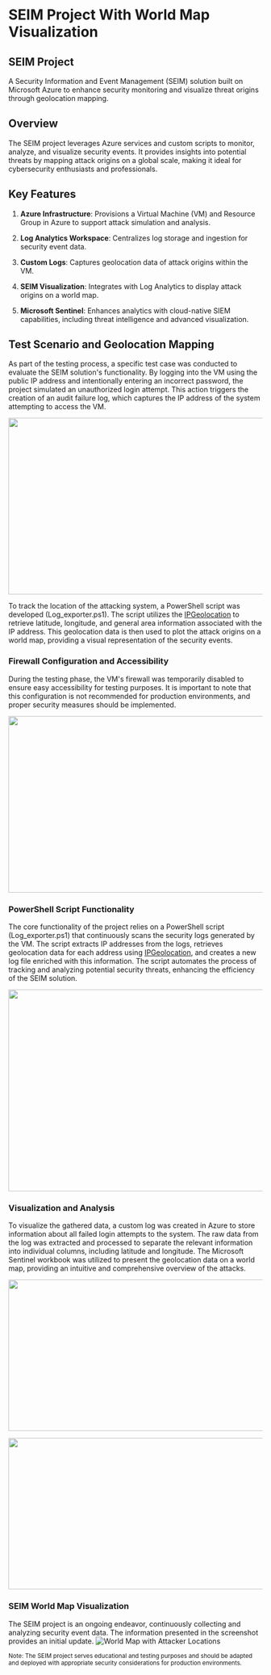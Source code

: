 # SEIM Project With World Map Visualization

## SEIM Project
A Security Information and Event Management (SEIM) solution built on Microsoft Azure to enhance security monitoring and visualize threat origins through geolocation mapping.

## Overview
The SEIM project leverages Azure services and custom scripts to monitor, analyze, and visualize security events. It provides insights into potential threats by mapping attack origins on a global scale, making it ideal for cybersecurity enthusiasts and professionals.

## Key Features

1. **Azure Infrastructure**: Provisions a Virtual Machine (VM) and Resource Group in Azure to support attack simulation and analysis.

2. **Log Analytics Workspace**: Centralizes log storage and ingestion for security event data.

3. **Custom Logs**: Captures geolocation data of attack origins within the VM.

4. **SEIM Visualization**: Integrates with Log Analytics to display attack origins on a world map.

5. **Microsoft Sentinel**: Enhances analytics with cloud-native SIEM capabilities, including threat intelligence and advanced visualization.

## Test Scenario and Geolocation Mapping

As part of the testing process, a specific test case was conducted to evaluate the SEIM solution's functionality. By logging into the VM using the public IP address and intentionally entering an incorrect password, the project simulated an unauthorized login attempt. This action triggers the creation of an audit failure log, which captures the IP address of the system attempting to access the VM.
<p align="center">

<img src="https://imgur.com/qqcC8cz.jpg" width="650" height="350">

</p>

To track the location of the attacking system, a PowerShell script was developed (Log_exporter.ps1). The script utilizes the [IPGeolocation](https://ipgeolocation.io/ "IPGeolocation Homepage") to retrieve latitude, longitude, and general area information associated with the IP address. This geolocation data is then used to plot the attack origins on a world map, providing a visual representation of the security events.

### Firewall Configuration and Accessibility
During the testing phase, the VM's firewall was temporarily disabled to ensure easy accessibility for testing purposes. It is important to note that this configuration is not recommended for production environments, and proper security measures should be implemented.

<p align="center">

<img src="https://github.com/meghabyte-og/SEIM/assets/135510418/7a2a069a-3cd3-4c0e-86c2-5ddc2af0d918" width="650" height="350">

</p>

### PowerShell Script Functionality
The core functionality of the project relies on a PowerShell script (Log_exporter.ps1) that continuously scans the security logs generated by the VM. The script extracts IP addresses from the logs, retrieves geolocation data for each address using [IPGeolocation](https://ipgeolocation.io/ "IPGeolocation Homepage"), and creates a new log file enriched with this information. The script automates the process of tracking and analyzing potential security threats, enhancing the efficiency of the SEIM solution.

<p align="center">

<img src="https://github.com/meghabyte-og/SEIM/assets/135510418/8b96384a-0c7f-4707-8911-210c57686207" width="650" height="400">

</p>


### Visualization and Analysis
To visualize the gathered data, a custom log was created in Azure to store information about all failed login attempts to the system. The raw data from the log was extracted and processed to separate the relevant information into individual columns, including latitude and longitude. The Microsoft Sentinel workbook was utilized to present the geolocation data on a world map, providing an intuitive and comprehensive overview of the attacks.

<p align="center">

<img src="https://github.com/meghabyte-og/SEIM/assets/135510418/825473c1-7fc3-46a7-8bf0-a36b9cec689e" width="650" height="300">

</p>

<p align="center">

<img src="https://github.com/meghabyte-og/SEIM/assets/135510418/7d2e4ab2-d97e-4a7b-9d73-0f6b8762278e" width="650" height="300">

</p>


### SEIM World Map Visualization

The SEIM project is an ongoing endeavor, continuously collecting and analyzing security event data. The information presented in the screenshot provides an initial update.
![World Map with Attacker Locations](https://github.com/meghabyte-og/SEIM/assets/135510418/347184fd-4a0e-49a1-9762-05cdcaae1f76)

 <sub>Note: The SEIM project serves educational and testing purposes and should be adapted and deployed with appropriate security considerations for production environments.</sub>
